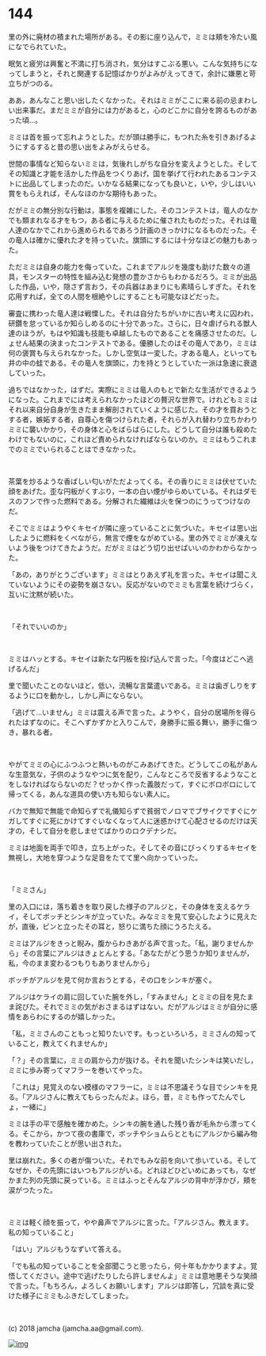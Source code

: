 # 144

里の外に廃材の積まれた場所がある。その影に座り込んで，ミミは頬を冷たい風になでられていた。  

眠気と疲労は興奮と不満に打ち消され，気分はすこぶる悪い。こんな気持ちになってしまうと，それと関連する記憶ばかりがよみがえってきて，余計に嫌悪と苛立ちがつのる。  

ああ，あんなこと思い出したくなかった。それはミミがここに来る前の忌まわしい出来事だ。まだミミが自分には力があると，心のどこかに自分を誇るものがあった頃…。  

ミミは首を振って忘れようとした。だが頭は勝手に，もつれた糸を引きあげるようにするすると昔の思い出をよみがえらせる。  

世間の事情など知らないミミは，気後れしがちな自分を変えようとした。そしてその知識と才能を活かした作品をつくりあげ，国を挙げて行われたあるコンテストに出品してしまったのだ。いかなる結果になっても良いと，いや，少しはいい賞をもらえれば，そんなほのかな期待もあった。  

だがミミの無分別な行動は，事態を複雑にした。そのコンテストは，竜人のなかでも類まれなる才をもつ，ある者に与えるために催されたものだった。それは竜人達のなかでこれから進められるであろう計画のきっかけになるものだった。その竜人は確かに優れた才を持っていた。旗頭にするには十分なほどの魅力もあった。  

ただミミは自身の能力を侮っていた。これまでアルジを幾度も助けた数々の道具，モンスターの特性を組み込む発想の豊かさからもわかるだろう。ミミが出品した作品，いや，隠さず言おう，その兵器はあまりにも素晴らしすぎた。それを応用すれば，全ての人間を根絶やしにすることも可能なほどだった。  

審査に携わった竜人達は戦慄した。それは自分たちがいかに古い考えに囚われ，研鑽を怠っているか知らしめるのに十分であった。さらに，日々虐げられる獣人達のほうが，もはや知識も技能も卓越したものであることを痛感させたのだ。しょせん結果の決まったコンテストである。優勝したのはその竜人であり，ミミは何の褒賞も与えられなかった。しかし空気は一変した。才ある竜人，といっても井の中の蛙である。その竜人を旗頭に，力を持とうとしていた一派は急速に衰退していった。  

過ちではなかった，はずだ。実際にミミは竜人のもとで新たな生活ができるようになった。これまでには考えられなかったほどの贅沢な世界で。けれどもミミはそれ以来自分自身が生きたまま解剖されていくように感じた。その才を買おうとする者，嫉妬する者，自尊心を傷つけられた者，それらが入れ替わり立ちかわりミミに襲いかかり，その身体と心をばらばらにした。どうして自分は誰も殺めたわけでもないのに，これほど責められなければならないのか。ミミはもうこれまでのミミでいられることはできなかった。  

<br>  

茶葉を炒るような香ばしい匂いがただよってくる。その香りにミミは伏せていた顔をあげた。歪な円板がくすぶり，一本の白い煙がゆらめいている。それはダモスのフンで作った燃料である。分解された繊維は火を保つのにうってつけなのだ。  

そこでミミはようやくキセイが隣に座っていることに気づいた。キセイは思い出したように燃料をくべながら，無言で煙をながめている。里の外でミミが凍えないよう後をつけてきたようだ。だがミミはどう切り出せばいいのかわからなかった。  

「あの，ありがとうございます」ミミはとりあえず礼を言った。キセイは聞こえていないようにその姿勢を崩さない。反応がないのでミミも言葉を続けづらく，互いに沈黙が続いた。  

<br>  

「それでいいのか」  

<br>  

ミミはハッとする。キセイは新たな円板を投げ込んで言った。「今度はどこへ逃げるんだ」  

里で聞いたことのないほど，低い，流暢な言葉遣いである。ミミは歯ぎしりをするように口を動かし，しかし声にならない。  

「逃げて…いません」ミミは震える声で言った。ようやく，自分の居場所を得られたはずなのに。そこへずかずかと入りこんで，身勝手に振る舞い，勝手に傷つき，暴れる者。  

<br>  

やがてミミの心にふつふつと熱いものがこみあげてきた。どうしてこの私があんな生意気な，子供のようなやつに気を配り，こんなところで反省するようなことをしなければならないのだ？せっかく作った義肢だって，すぐにボロボロにして帰ってくる，あんな道具の使い方も知らない素人に。  

バカで無知で無能で命知らずで礼儀知らずで貧弱でノロマでブサイクですぐにケガしてすぐに死にかけてすぐいなくなって人に迷惑かけて心配させるのだけは天才の，そして自分を悲しませてばかりのロクデナシだ。  

ミミは地面を両手で叩き，立ち上がった。そしてその音にびっくりするキセイを無視し，大地を穿つような足音をたてて里へ向かっていった。  

<br>  

「ミミさん」  

里の入口には，落ち着きを取り戻した様子のアルジと，その身体を支えるケライ，そしてボッチとシンキが立っていた。みなミミを見て安心したように見えたが，直後，ピンと立ったその耳と，怒りに満ちた顔にうろたえる。  

ミミはアルジをきっと睨み，腹からわきあがる声で言った。「私，謝りませんから」その言葉にアルジはきょとんとする。「あなたがどう思うか知りませんが，私，今のまま変わるつもりもありませんから」  

ボッチがアルジを見て何か言おうとする，その口をシンキが塞ぐ。  

アルジはケライの肩に回していた腕を外し，「すみません」とミミの目を見たまま詫びた。それでミミの気がおさまるはずはない。だがアルジはミミが自分に感情をあらわにするのが嬉しかった。  

「私，ミミさんのこともっと知りたいです。もっといろいろ，ミミさんの知っていること，教えてくれませんか」  

「？」その言葉に，ミミの肩から力が抜ける。それを聞いたシンキは笑いだし，ミミに歩み寄ってマフラーを巻いてやった。  

「これは」見覚えのない模様のマフラーに，ミミは不思議そうな目でシンキを見る。「アルジさんに教えてもらったんだよ。ほら，昔，ミミも作ってたんでしょ，一緒に」  

ミミは手の平で感触を確かめた。シンキの腕を通した残り香が毛糸から漂ってくる。そこから，かつて夜の書庫で，ボッチやショムらとともにアルジから編み物を教わっていたことが思い出された。  

里は崩れた。多くの者が傷ついた。それでもみな前を向いて歩いている。そしてなぜか，その先頭にはいつもアルジがいる。どれほどひどいめにあっても，なぜかまた列の先頭に戻っている。ミミはふっとそんなアルジの背中が浮かび，頬を涙がつたった。  

<br>  

ミミは軽く顔を振って，やや鼻声でアルジに言った。「アルジさん。教えます。私の知っていること」  

「はい」アルジもうなずいて答える。  

「でも私の知っていることを全部聞こうと思ったら，何十年もかかりますよ。覚悟してください。途中で逃げたりしたら許しませんよ」ミミは意地悪そうな笑顔で言った。「もちろん，よろしくお願いします」アルジは即答し，冗談を真に受けた様子にミミもふきだしてしまった。  

<br>  
<br>  
(c) 2018 jamcha (jamcha.aa@gmail.com).  

[![img](http://i.creativecommons.org/l/by-nc-sa/4.0/88x31.png)](http://creativecommons.org/licenses/by-nc-sa/4.0/deed)